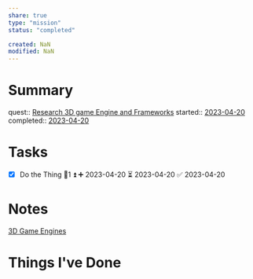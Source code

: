 ```yaml
---
share: true
type: "mission"
status: "completed"

created: NaN 
modified: NaN
---
```

  
# Summary
quest:: [Research 3D game Engine and Frameworks](./Research%203D%20game%20Engine%20and%20Frameworks.md)
started:: [2023-04-20](./2023-04-20.md)
completed:: [2023-04-20](./2023-04-20.md)
# Tasks
- [x] Do the Thing  🥄1 ⏫ ➕ 2023-04-20 ⏳ 2023-04-20 ✅ 2023-04-20



# Notes
[3D Game Engines](./3D%20Game%20Engines.md)
# Things I've Done